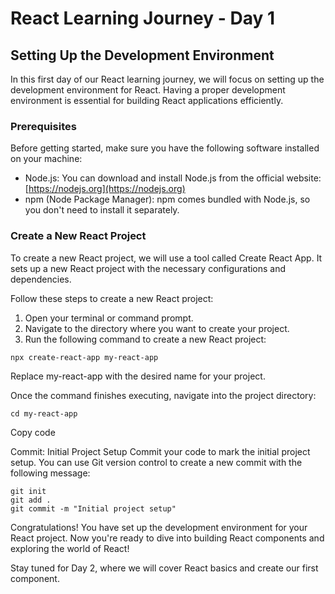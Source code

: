 # React Learning Journey - Day 1

## Setting Up the Development Environment

In this first day of our React learning journey, we will focus on setting up the development environment for React. Having a proper development environment is essential for building React applications efficiently.

### Prerequisites

Before getting started, make sure you have the following software installed on your machine:

- Node.js: You can download and install Node.js from the official website: [https://nodejs.org](https://nodejs.org)
- npm (Node Package Manager): npm comes bundled with Node.js, so you don't need to install it separately.

### Create a New React Project

To create a new React project, we will use a tool called Create React App. It sets up a new React project with the necessary configurations and dependencies.

Follow these steps to create a new React project:

1. Open your terminal or command prompt.
2. Navigate to the directory where you want to create your project.
3. Run the following command to create a new React project:

```shell
npx create-react-app my-react-app
```
Replace my-react-app with the desired name for your project.

Once the command finishes executing, navigate into the project directory:

```shell
cd my-react-app
```
Copy code

Commit: Initial Project Setup
Commit your code to mark the initial project setup. You can use Git version control to create a new commit with the following message:

```shell
git init
git add .
git commit -m "Initial project setup"
```
Congratulations! You have set up the development environment for your React project. Now you're ready to dive into building React components and exploring the world of React!

Stay tuned for Day 2, where we will cover React basics and create our first component.

